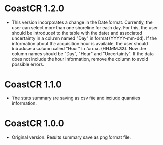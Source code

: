 # CoastCR 1.2.0

* This version incorporates a change in the Date format. Currently, the user can select more than one shoreline for each day. For this, the user should be introduced to the table with the dates and associated uncertainty in a column named "Day" in format (YYYYY-mm-dd). If the information about the acquisition hour is available, the user should introduce a column called "Hour" in format (HH:MM:SS). Now the column names should be "Day", "Hour" and "Uncertainty". If the data does not include the hour information, remove the column to avoid possible errors.

# CoastCR 1.1.0

* The stats summary are saving as csv file and include quantiles information.

# CoastCR 1.0.0

* Original version. Results summary save as png format file.
